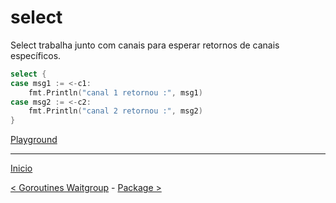 # select


Select trabalha junto com canais para esperar retornos de canais específicos.

```go
select {
case msg1 := <-c1:
    fmt.Println("canal 1 retornou :", msg1)
case msg2 := <-c2:
    fmt.Println("canal 2 retornou :", msg2)
}
```
[Playground](https://play.golang.org/p/C2RkmGcZBX)

---
[Inicio](../README.md)

[< Goroutines Waitgroup](../goroutines_waitgroup/) - [Package >](../package/)
